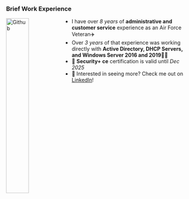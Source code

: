 ### Brief Work Experience

<img width="35%" align="left" alt="Github" img src="https://user-images.githubusercontent.com/105303924/168323328-24d832a1-5baf-455a-bd2d-b827fb36dc09.JPG" />

- I have over _8 years_ of **administrative and customer service** experience as an Air Force Veteran✈️
- Over _3 years_ of that experience was working directly with **Active Directory, DHCP Servers, and Windows Server 2016 and 2019**👩‍💻
- 🔐 **Security+ ce** certification is valid until _Dec 2025_
- 🔗 Interested in seeing more? Check me out on [LinkedIn](http://www.linkedin.com/in/kennedy-geedey/)!

